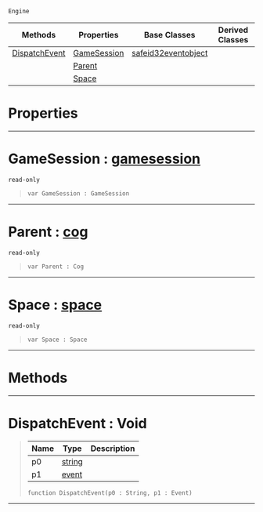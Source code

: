  `Engine`

|Methods|Properties|Base Classes|Derived Classes|
|---|---|---|---|
|[ DispatchEvent](https://github.com/ZilchEngine/ZilchDocs/blob/master/code_reference/class_reference/coginitializer.md#dispatchevent-void)|[ GameSession](https://github.com/ZilchEngine/ZilchDocs/blob/master/code_reference/class_reference/coginitializer.md#gamesession-zilch-engine)|[safeid32eventobject](https://github.com/ZilchEngine/ZilchDocs/blob/master/code_reference/class_reference/safeid32eventobject.md)| |
| |[ Parent](https://github.com/ZilchEngine/ZilchDocs/blob/master/code_reference/class_reference/coginitializer.md#parent-zilch-engine-docum)| | |
| |[ Space](https://github.com/ZilchEngine/ZilchDocs/blob/master/code_reference/class_reference/coginitializer.md#space-zilch-engine-docume)| | |


 #  Properties


---  
 #  GameSession : [gamesession](https://github.com/ZilchEngine/ZilchDocs/blob/master/code_reference/class_reference/gamesession.md)

 `read-only`

> 
> ``` lang=cpp, name=Nada
> var GameSession : GameSession


---  
 #  Parent : [cog](https://github.com/ZilchEngine/ZilchDocs/blob/master/code_reference/class_reference/cog.md)

 `read-only`

> 
> ``` lang=cpp, name=Nada
> var Parent : Cog


---  
 #  Space : [space](https://github.com/ZilchEngine/ZilchDocs/blob/master/code_reference/class_reference/space.md)

 `read-only`

> 
> ``` lang=cpp, name=Nada
> var Space : Space


---  
 #  Methods


---  
 #  DispatchEvent : Void

> 
> |Name|Type|Description|
> |---|---|---|
> |p0|[string](https://github.com/ZilchEngine/ZilchDocs/blob/master/code_reference/nada_base_types/string.md)| |
> |p1|[event](https://github.com/ZilchEngine/ZilchDocs/blob/master/code_reference/class_reference/event.md)| |
> ``` lang=cpp, name=Nada
> function DispatchEvent(p0 : String, p1 : Event)
> ``` 


---  
 

 